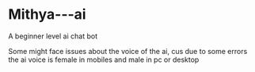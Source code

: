 # Mithya---ai
A beginner level ai chat bot


Some might face issues about the voice of the ai, cus due to some errors the ai voice is female in mobiles and male in pc or desktop 

